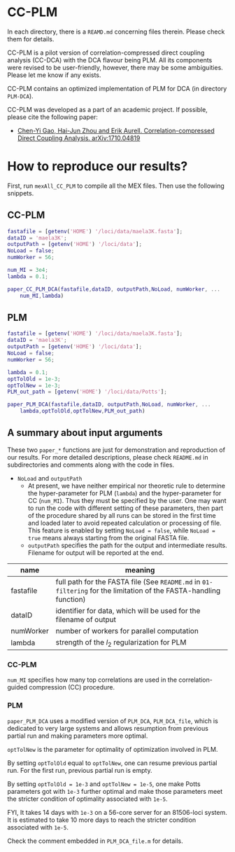 # CC-PLM #

In each directory, there is a `REAMD.md` concerning files therein. Please check them for details.

CC-PLM is a pilot version of correlation-compressed direct coupling analysis (CC-DCA) with the DCA flavour being PLM. All its components were revised to be user-friendly, however, there may be some ambiguities. Please let me know if any exists.

CC-PLM contains an optimized implementation of PLM for DCA (in directory `PLM-DCA`).

CC-PLM was developed as a part of an academic project. If possible, please cite the following paper:

  - [Chen-Yi Gao, Hai-Jun Zhou and Erik Aurell. Correlation-compressed Direct Coupling Analysis. arXiv:1710.04819][our paper]

[our paper]: https://arxiv.org/abs/1710.04819


# How to reproduce our results? #

First, run `mexAll_CC_PLM` to compile all the MEX files. Then use the following snippets.

## CC-PLM ##

```matlab
fastafile = [getenv('HOME') '/loci/data/maela3K.fasta'];
dataID = 'maela3K';
outputPath = [getenv('HOME') '/loci/data'];
NoLoad = false;
numWorker = 56;

num_MI = 3e4;
lambda = 0.1;

paper_CC_PLM_DCA(fastafile,dataID, outputPath,NoLoad, numWorker, ...
    num_MI,lambda)
```

## PLM ##

``` matlab
fastafile = [getenv('HOME') '/loci/data/maela3K.fasta'];
dataID = 'maela3K';
outputPath = [getenv('HOME') '/loci/data'];
NoLoad = false;
numWorker = 56;

lambda = 0.1;
optTolOld = 1e-3;
optTolNew = 1e-3;
PLM_out_path = [getenv('HOME') '/loci/data/Potts'];

paper_PLM_DCA(fastafile,dataID, outputPath,NoLoad, numWorker, ...
    lambda,optTolOld,optTolNew,PLM_out_path)
```

## A summary about input arguments ##

These two `paper_*` functions are just for demonstration and reproduction of our results. For more detailed descriptions, please check `README.md` in subdirectories and comments along with the code in files.

- `NoLoad` and `outputPath`
  - At present, we have neither empirical nor theoretic rule to determine the hyper-parameter for PLM (`lambda`) and the hyper-parameter for CC (`num_MI`). Thus they must be specified by the user. One may want to run the code with different setting of these parameters, then part of the procedure shared by all runs can be stored in the first time and loaded later to avoid repeated calculation or processing of file. This feature is enabled by setting `NoLoad = false`, while `NoLoad = true` means always starting from the original FASTA file.
  - `outputPath` specifies the path for the output and intermediate results. Filename for output will be reported at the end.

| name      | meaning                                      |
| --------- | -------------------------------------------- |
| fastafile | full path for the FASTA file (See `README.md` in `01-filtering` for the limitation of the FASTA-handling function) |
| dataID    | identifier for data, which will be used for the filename of output |
| numWorker | number of workers for parallel computation   |
| lambda    | strength of the $l_2$ regularization for PLM |

### CC-PLM ###

`num_MI` specifies how many top correlations are used in the correlation-guided compression (CC) procedure.

### PLM ###

`paper_PLM_DCA` uses a modified version of `PLM_DCA`, `PLM_DCA_file`, which is dedicated to very large systems and allows resumption from previous partial run and making parameters more optimal.

`optTolNew` is the parameter for optimality of optimization involved in PLM.

By setting `optTolOld` equal to `optTolNew`, one can resume previous partial run. For the first run, previous partial run is empty.

By setting `optTolOld = 1e-3` and `optTolNew = 1e-5`, one make Potts parameters got with `1e-3` further optimal and make those parameters meet the stricter condition of optimality associated with `1e-5`.

FYI, It takes 14 days with `1e-3` on a 56-core server for an 81506-loci system. It is estimated to take 10 more days to reach the stricter condition associated with `1e-5`.

Check the comment embedded in `PLM_DCA_file.m` for details.

